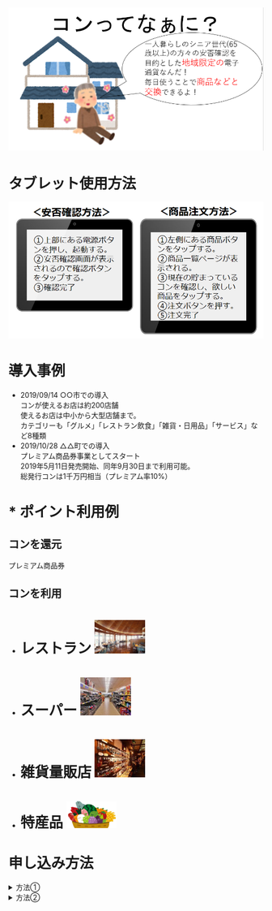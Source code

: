  <img width="1200px" alt="レストラン" src="./top.PNG">  


# タブレット使用方法  
<img width="600px" alt="使い方" src="./タブレットの使い方.PNG">  

<br>


#  導入事例  
* 2019/09/14 ○○市での導入  
コンが使えるお店は約200店舗   
使えるお店は中小から大型店舗まで。  
カテゴリーも「グルメ」「レストラン飲食」「雑貨・日用品」「サービス」など8種類  
* 2019/10/28 △△町での導入  
プレミアム商品券事業としてスタート  
2019年5月11日発売開始、同年9月30日まで利用可能。  
総発行コンは1千万円相当（プレミアム率10%）  
# * ポイント利用例  
## コンを還元  
プレミアム商品券  
## コンを利用  
* # レストラン  <img width="100px" alt="レストラン" src="./ten0017-001.jpg">
* # スーパー  <img width="100px" alt="スーパー" src="./super.png">
* # 雑貨量販店  <img width="100px" alt="雑貨" src="./zakka.png">
* # 特産品  <img width="100px" alt="雑貨" src="./tokusanhin.png">
# 申し込み方法
<details>
<summary> 方法① </summary>
<img width="300px" alt="方法１" src="./mousikomi1.PNG">
</details>
<details>
<summary> 方法② </summary>
<img width="300px" alt="方法２" src="./mousikomi2.PNG">
</details>

